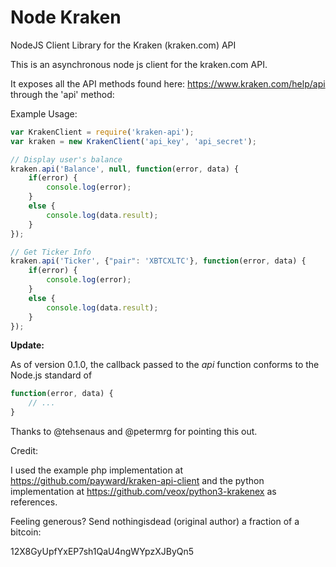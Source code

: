Node Kraken
===========

NodeJS Client Library for the Kraken (kraken.com) API

This is an asynchronous node js client for the kraken.com API.

It exposes all the API methods found here: https://www.kraken.com/help/api through the 'api' method:

Example Usage:

```javascript
var KrakenClient = require('kraken-api');
var kraken = new KrakenClient('api_key', 'api_secret');

// Display user's balance
kraken.api('Balance', null, function(error, data) {
    if(error) {
        console.log(error);
    }
    else {
        console.log(data.result);
    }
});

// Get Ticker Info
kraken.api('Ticker', {"pair": 'XBTCXLTC'}, function(error, data) {
    if(error) {
        console.log(error);
    }
    else {
        console.log(data.result);
    }
});
```

**Update:**

As of version 0.1.0, the callback passed to the *api* function conforms to the Node.js standard of

```javascript
function(error, data) {
    // ...
}
```

Thanks to @tehsenaus and @petermrg for pointing this out.

Credit:

I used the example php implementation at https://github.com/payward/kraken-api-client and the python implementation at https://github.com/veox/python3-krakenex as references.


Feeling generous? Send nothingisdead (original author) a fraction of a bitcoin:

12X8GyUpfYxEP7sh1QaU4ngWYpzXJByQn5
